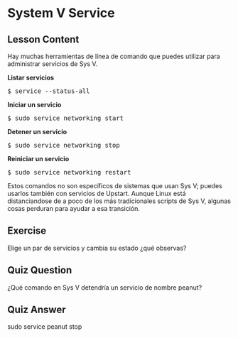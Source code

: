 # System V Service

## Lesson Content

Hay muchas herramientas de línea de comando que puedes utilizar para administrar servicios de Sys V.

<b>Listar servicios</b>

<pre>$ service --status-all</pre>

<b>Iniciar un servicio</b>

<pre>$ sudo service networking start</pre>

<b>Detener un servicio</b>

<pre>$ sudo service networking stop</pre>

<b>Reiniciar un servicio</b>

<pre>$ sudo service networking restart</pre>

Estos comandos no son específicos de sistemas que usan Sys V; puedes usarlos también con servicios de Upstart. Aunque Linux está distanciandose de a poco de los más tradicionales scripts de Sys V, algunas cosas perduran para ayudar a esa transición.

## Exercise

Elige un par de servicios y cambia su estado ¿qué observas?

## Quiz Question

¿Qué comando en Sys V detendría un servicio de nombre peanut?

## Quiz Answer

sudo service peanut stop
